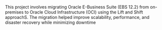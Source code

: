 This project involves migrating Oracle E-Business Suite (EBS 12.2) from on-premises to Oracle Cloud Infrastructure (OCI) using the Lift and Shift approachS. The migration helped improve scalability, performance, and disaster recovery while minimizing downtime